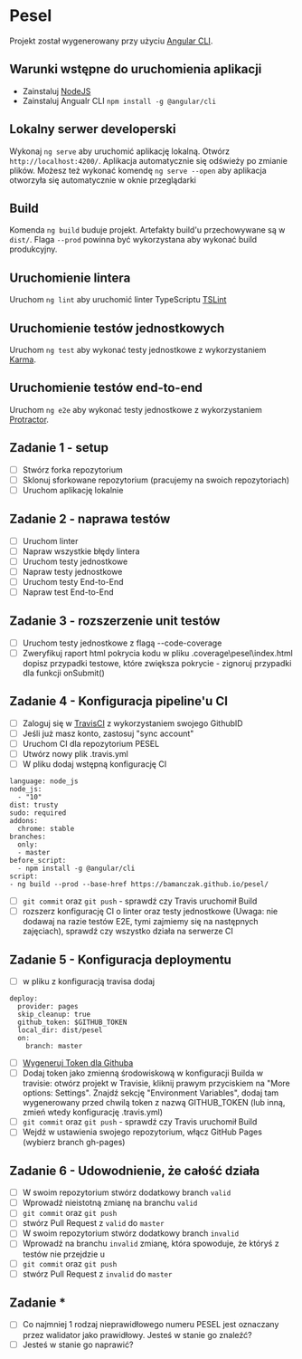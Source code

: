 # Pesel

Projekt został wygenerowany przy użyciu [Angular CLI](https://github.com/angular/angular-cli).

## Warunki wstępne do uruchomienia aplikacji
- Zainstaluj [NodeJS](https://nodejs.org/en/)
- Zainstaluj Angualr CLI `npm install -g @angular/cli`

## Lokalny serwer developerski

Wykonaj `ng serve` aby uruchomić aplikację lokalną. Otwórz `http://localhost:4200/`. Aplikacja automatycznie się odświeży po zmianie plików.
Możesz też wykonać komendę `ng serve --open` aby aplikacja otworzyła się automatycznie w oknie przeglądarki

## Build

Komenda `ng build` buduje projekt. Artefakty build'u przechowywane są w `dist/`. Flaga `--prod` powinna być wykorzystana aby wykonać build produkcyjny.

## Uruchomienie lintera

Uruchom `ng lint` aby uruchomić linter TypeScriptu [TSLint](https://palantir.github.io/tslint/)

## Uruchomienie testów jednostkowych

Uruchom `ng test` aby wykonać testy jednostkowe z wykorzystaniem [Karma](https://karma-runner.github.io).

## Uruchomienie testów end-to-end

Uruchom `ng e2e` aby wykonać testy jednostkowe z wykorzystaniem [Protractor](http://www.protractortest.org/).

## Zadanie 1 - setup
- [ ] Stwórz forka repozytorium
- [ ] Sklonuj sforkowane repozytorium (pracujemy na swoich repozytoriach)
- [ ] Uruchom aplikację lokalnie

## Zadanie 2 - naprawa testów
- [ ] Uruchom linter
- [ ] Napraw wszystkie błędy lintera
- [ ] Uruchom testy jednostkowe
- [ ] Napraw testy jednostkowe
- [ ] Uruchom testy End-to-End
- [ ] Napraw test End-to-End

## Zadanie 3 - rozszerzenie unit testów
- [ ] Uruchom testy jednostkowe z flagą --code-coverage
- [ ] Zweryfikuj raport html pokrycia kodu w pliku .coverage\pesel\index.html
dopisz przypadki testowe, które zwiększa pokrycie - zignoruj przypadki dla funkcji onSubmit()

## Zadanie 4 - Konfiguracja pipeline'u CI
- [ ] Zaloguj się w [TravisCI](https://travis-ci.org/) z wykorzystaniem swojego GithubID
- [ ] Jeśli już masz konto, zastosuj "sync account"
- [ ] Uruchom CI dla repozytorium PESEL
- [ ] Utwórz nowy plik .travis.yml
- [ ] W pliku dodaj wstępną konfigurację CI

~~~
language: node_js
node_js:
  - "10"
dist: trusty
sudo: required
addons:
  chrome: stable
branches:
  only:
  - master
before_script:
  - npm install -g @angular/cli
script:
- ng build --prod --base-href https://bamanczak.github.io/pesel/
~~~
- [ ] `git commit` oraz `git push` - sprawdź czy Travis uruchomił Build
- [ ] rozszerz konfigurację CI o linter oraz testy jednostkowe (Uwaga: nie dodawaj na razie testów E2E, tymi zajmiemy się na następnych zajęciach), sprawdź czy wszystko działa na serwerze CI

## Zadanie 5 - Konfiguracja deploymentu
- [ ] w pliku z konfiguracją travisa dodaj

~~~
deploy:
  provider: pages
  skip_cleanup: true
  github_token: $GITHUB_TOKEN
  local_dir: dist/pesel
  on:
    branch: master
~~~
- [ ] [Wygeneruj Token dla Githuba](https://help.github.com/en/github/authenticating-to-github/creating-a-personal-access-token-for-the-command-line)
- [ ] Dodaj token jako zmienną środowiskową w konfiguracji Builda w travisie: otwórz projekt w Travisie, kliknij prawym przyciskiem na "More options: Settings". Znajdź sekcję "Environment Variables", dodaj tam wygenerowany przed chwilą token z nazwą GITHUB_TOKEN (lub inną, zmień wtedy konfigurację .travis.yml)
- [ ] `git commit` oraz `git push` - sprawdź czy Travis uruchomił Build
- [ ] Wejdź w ustawienia swojego repozytorium, włącz GitHub Pages (wybierz branch gh-pages)

 ## Zadanie 6 - Udowodnienie, że całość działa
- [ ] W swoim repozytorium stwórz dodatkowy branch `valid`
- [ ] Wprowadź nieistotną zmianę na branchu `valid`
- [ ] `git commit` oraz `git push`
- [ ] stwórz Pull Request z `valid` do `master`
- [ ] W swoim repozytorium stwórz dodatkowy branch `invalid`
- [ ] Wprowadź na branchu `invalid` zmianę, która spowoduje, że któryś z testów nie przejdzie u
- [ ] `git commit` oraz `git push`
- [ ] stwórz Pull Request z `invalid` do `master`

 ## Zadanie *
- [ ] Co najmniej 1 rodzaj nieprawidłowego numeru PESEL jest oznaczany przez walidator jako prawidłowy. Jesteś w stanie go znaleźć?
- [ ] Jesteś w stanie go naprawić?
